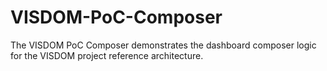 # VISDOM-PoC-Composer
The VISDOM PoC Composer demonstrates the dashboard composer logic for the VISDOM project reference architecture.
